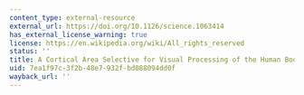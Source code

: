 ```yaml
---
content_type: external-resource
external_url: https://doi.org/10.1126/science.1063414
has_external_license_warning: true
license: https://en.wikipedia.org/wiki/All_rights_reserved
status: ''
title: A Cortical Area Selective for Visual Processing of the Human Body
uid: 7ea1f97c-3f2b-48e7-932f-bd088094dd0f
wayback_url: ''
---
```


